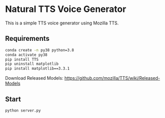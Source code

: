 # Natural TTS Voice Generator

This is a simple TTS voice generator using Mozilla TTS.

## Requirements

```bash
conda create -n py38 python=3.8
conda activate py38
pip install TTS
pip uninstall matplotlib
pip install matplotlib==3.3.1

```

Download Released Models: https://github.com/mozilla/TTS/wiki/Released-Models


## Start

`python server.py`


